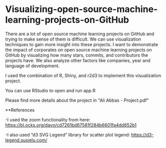 # Visualizing-open-source-machine-learning-projects-on-GitHub
There are a lot of open source machine learning projects on GitHub and trying to make sense of them is
difficult. We can use visualization techniques to gain more insight into these projects. I want to
demonstrate the impact of corporates on open source machine learning projects on GitHub by
visualizing how many stars, commits, and contributors the projects have. We also analyze other factors
like companies, year and language of development.

I used the combination of R, Shiny, and r2d3 to implement this visualization project.

You can use RStudio to open and run app.R

Please find more details about the project in "Ali Abbas - Project.pdf"

**References

-I used the zoom functionality from here:
https://bl.ocks.org/davo/cd7261bd67581f284b6601fa4dd652b1

-I also used “d3 SVG Legend” library for scatter plot legend:
https://d3-legend.susielu.com/
